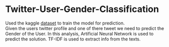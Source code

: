 # Twitter-User-Gender-Classification

Used the kaggle [dataset](https://www.kaggle.com/crowdflower/twitter-user-gender-classification) to train the model for prediction.<br>
Given the users twitter profile and one of there tweet we need to predict the Gender of the User. In this analysis, Artificial Neural Network is used to predict the solution.
TF-IDF is used to extract info from the texts.
